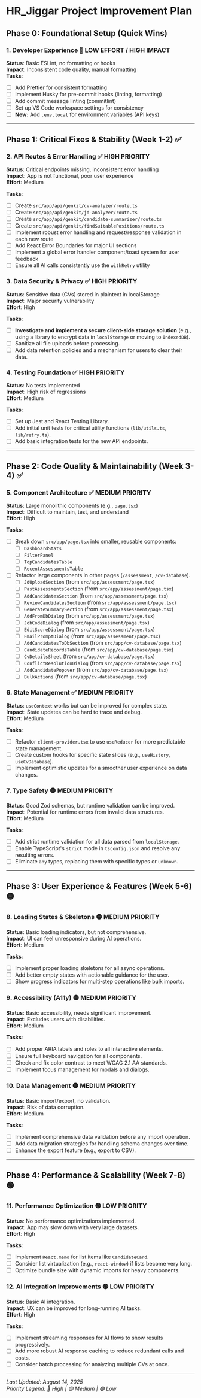 # HR_Jiggar Project Improvement Plan

## **Phase 0: Foundational Setup (Quick Wins)**

### **1. Developer Experience** 🔵 LOW EFFORT / HIGH IMPACT

**Status**: Basic ESLint, no formatting or hooks  
**Impact**: Inconsistent code quality, manual formatting  
**Tasks**:

- [ ] Add Prettier for consistent formatting
- [ ] Implement Husky for pre-commit hooks (linting, formatting)
- [ ] Add commit message linting (commitlint)
- [ ] Set up VS Code workspace settings for consistency
- [ ] **New:** Add `.env.local` for environment variables (API keys)

---

## **Phase 1: Critical Fixes & Stability (Week 1-2)** ✅

### **2. API Routes & Error Handling** ✅ HIGH PRIORITY

**Status**: Critical endpoints missing, inconsistent error handling  
**Impact**: App is not functional, poor user experience  
**Effort**: Medium

**Tasks**:

- [ ] Create `src/app/api/genkit/cv-analyzer/route.ts`
- [ ] Create `src/app/api/genkit/jd-analyzer/route.ts`
- [ ] Create `src/app/api/genkit/candidate-summarizer/route.ts`
- [ ] Create `src/app/api/genkit/findSuitablePositions/route.ts`
- [ ] Implement robust error handling and request/response validation in each new route
- [ ] Add React Error Boundaries for major UI sections
- [ ] Implement a global error handler component/toast system for user feedback
- [ ] Ensure all AI calls consistently use the `withRetry` utility

### **3. Data Security & Privacy** ✅ HIGH PRIORITY

**Status**: Sensitive data (CVs) stored in plaintext in localStorage  
**Impact**: Major security vulnerability  
**Effort**: High

**Tasks**:

- [ ] **Investigate and implement a secure client-side storage solution** (e.g., using a library to encrypt data in `localStorage` or moving to `IndexedDB`).
- [ ] Sanitize all file uploads before processing.
- [ ] Add data retention policies and a mechanism for users to clear their data.

### **4. Testing Foundation** ✅ HIGH PRIORITY

**Status**: No tests implemented  
**Impact**: High risk of regressions  
**Effort**: Medium

**Tasks**:

- [ ] Set up Jest and React Testing Library.
- [ ] Add initial unit tests for critical utility functions (`lib/utils.ts`, `lib/retry.ts`).
- [ ] Add basic integration tests for the new API endpoints.

---

## **Phase 2: Code Quality & Maintainability (Week 3-4)** ✅

### **5. Component Architecture** ✅ MEDIUM PRIORITY

**Status**: Large monolithic components (e.g., `page.tsx`)  
**Impact**: Difficult to maintain, test, and understand  
**Effort**: High

**Tasks**:

- [ ] Break down `src/app/page.tsx` into smaller, reusable components:
  - [ ] `DashboardStats`
  - [ ] `FilterPanel`
  - [ ] `TopCandidatesTable`
  - [ ] `RecentAssessmentsTable`
- [ ] Refactor large components in other pages (`/assessment`, `/cv-database`).
  - [ ] `JdUploadSection` (from `src/app/assessment/page.tsx`)
  - [ ] `PastAssessmentsSection` (from `src/app/assessment/page.tsx`)
  - [ ] `AddCandidatesSection` (from `src/app/assessment/page.tsx`)
  - [ ] `ReviewCandidatesSection` (from `src/app/assessment/page.tsx`)
  - [ ] `GenerateSummarySection` (from `src/app/assessment/page.tsx`)
  - [ ] `AddFromDbDialog` (from `src/app/assessment/page.tsx`)
  - [ ] `JobCodeDialog` (from `src/app/assessment/page.tsx`)
  - [ ] `EditScoreDialog` (from `src/app/assessment/page.tsx`)
  - [ ] `EmailPromptDialog` (from `src/app/assessment/page.tsx`)
  - [ ] `AddCandidatesToDbSection` (from `src/app/cv-database/page.tsx`)
  - [ ] `CandidateRecordsTable` (from `src/app/cv-database/page.tsx`)
  - [ ] `CvDetailsSheet` (from `src/app/cv-database/page.tsx`)
  - [ ] `ConflictResolutionDialog` (from `src/app/cv-database/page.tsx`)
  - [ ] `AddCandidatePopover` (from `src/app/cv-database/page.tsx`)
  - [ ] `BulkActions` (from `src/app/cv-database/page.tsx`)

### **6. State Management** ✅ MEDIUM PRIORITY

**Status**: `useContext` works but can be improved for complex state.  
**Impact**: State updates can be hard to trace and debug.  
**Effort**: Medium

**Tasks**:

- [ ] Refactor `client-provider.tsx` to use `useReducer` for more predictable state management.
- [ ] Create custom hooks for specific state slices (e.g., `useHistory`, `useCvDatabase`).
- [ ] Implement optimistic updates for a smoother user experience on data changes.

### **7. Type Safety** 🟡 MEDIUM PRIORITY

**Status**: Good Zod schemas, but runtime validation can be improved.  
**Impact**: Potential for runtime errors from invalid data structures.  
**Effort**: Medium

**Tasks**:

- [ ] Add strict runtime validation for all data parsed from `localStorage`.
- [ ] Enable TypeScript's `strict` mode in `tsconfig.json` and resolve any resulting errors.
- [ ] Eliminate `any` types, replacing them with specific types or `unknown`.

---

## **Phase 3: User Experience & Features (Week 5-6)** 🟡

### **8. Loading States & Skeletons** 🟡 MEDIUM PRIORITY

**Status**: Basic loading indicators, but not comprehensive.  
**Impact**: UI can feel unresponsive during AI operations.  
**Effort**: Medium

**Tasks**:

- [ ] Implement proper loading skeletons for all async operations.
- [ ] Add better empty states with actionable guidance for the user.
- [ ] Show progress indicators for multi-step operations like bulk imports.

### **9. Accessibility (A11y)** 🟡 MEDIUM PRIORITY

**Status**: Basic accessibility, needs significant improvement.  
**Impact**: Excludes users with disabilities.  
**Effort**: Medium

**Tasks**:

- [ ] Add proper ARIA labels and roles to all interactive elements.
- [ ] Ensure full keyboard navigation for all components.
- [ ] Check and fix color contrast to meet WCAG 2.1 AA standards.
- [ ] Implement focus management for modals and dialogs.

### **10. Data Management** 🟡 MEDIUM PRIORITY

**Status**: Basic import/export, no validation.  
**Impact**: Risk of data corruption.  
**Effort**: Medium

**Tasks**:

- [ ] Implement comprehensive data validation before any import operation.
- [ ] Add data migration strategies for handling schema changes over time.
- [ ] Enhance the export feature (e.g., export to CSV).

---

## **Phase 4: Performance & Scalability (Week 7-8)** 🟢

### **11. Performance Optimization** 🟢 LOW PRIORITY

**Status**: No performance optimizations implemented.  
**Impact**: App may slow down with very large datasets.  
**Effort**: High

**Tasks**:

- [ ] Implement `React.memo` for list items like `CandidateCard`.
- [ ] Consider list virtualization (e.g., `react-window`) if lists become very long.
- [ ] Optimize bundle size with dynamic imports for heavy components.

### **12. AI Integration Improvements** 🟢 LOW PRIORITY

**Status**: Basic AI integration.  
**Impact**: UX can be improved for long-running AI tasks.  
**Effort**: High

**Tasks**:

- [ ] Implement streaming responses for AI flows to show results progressively.
- [ ] Add more robust AI response caching to reduce redundant calls and costs.
- [ ] Consider batch processing for analyzing multiple CVs at once.

---

_Last Updated: August 14, 2025_  
_Priority Legend: 🔴 High | 🟡 Medium | 🟢 Low_
